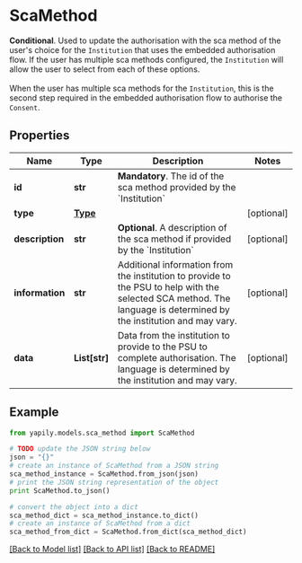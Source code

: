 # ScaMethod

__Conditional__. Used to update the authorisation with the sca method of the user's choice for the `Institution` that uses the embedded authorisation flow. If the user has multiple sca methods configured, the `Institution` will allow the user to select from each of these options. <br><br>When the user has multiple sca methods for the `Institution`, this is the second step required in the embedded authorisation flow to authorise the `Consent`.

## Properties
Name | Type | Description | Notes
------------ | ------------- | ------------- | -------------
**id** | **str** | __Mandatory__. The id of the sca method provided by the &#x60;Institution&#x60; | 
**type** | [**Type**](Type.md) |  | [optional] 
**description** | **str** | __Optional__. A description of the sca method if provided by the &#x60;Institution&#x60; | [optional] 
**information** | **str** | Additional information from the institution to provide to the PSU to help with the selected SCA method. The language is determined by the institution and may vary. | [optional] 
**data** | **List[str]** | Data from the institution to provide to the PSU to complete authorisation. The language is determined by the institution and may vary. | [optional] 

## Example

```python
from yapily.models.sca_method import ScaMethod

# TODO update the JSON string below
json = "{}"
# create an instance of ScaMethod from a JSON string
sca_method_instance = ScaMethod.from_json(json)
# print the JSON string representation of the object
print ScaMethod.to_json()

# convert the object into a dict
sca_method_dict = sca_method_instance.to_dict()
# create an instance of ScaMethod from a dict
sca_method_from_dict = ScaMethod.from_dict(sca_method_dict)
```
[[Back to Model list]](../README.md#documentation-for-models) [[Back to API list]](../README.md#documentation-for-api-endpoints) [[Back to README]](../README.md)


